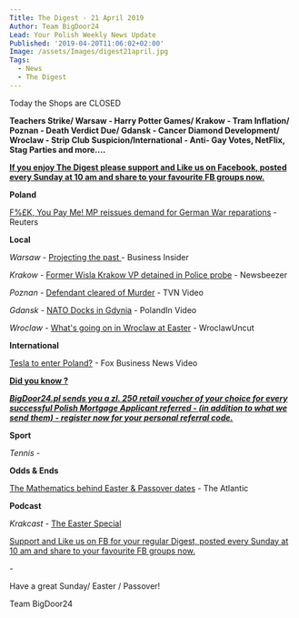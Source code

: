 ```yaml
---
Title: The Digest - 21 April 2019
Author: Team BigDoor24
Lead: Your Polish Weekly News Update
Published: '2019-04-20T11:06:02+02:00'
Image: /assets/Images/digest21april.jpg
Tags:
  - News
  - The Digest
---
```

Today the Shops are CLOSED

**Teachers Strike/ Warsaw - Harry Potter Games/ Krakow - Tram Inflation/ Poznan - Death Verdict Due/ Gdansk - Cancer Diamond Development/ Wroclaw - Strip Club Suspicion/International - Anti- Gay Votes, NetFlix, Stag Parties and more....**

[**If you enjoy The Digest please support and Like us on Facebook, posted every Sunday at 10 am and share to your favourite FB groups now.**](https://www.facebook.com/bigdoor24/)

<div class="sharethis-inline-share-buttons"></div>

**Poland**

[F%£K, You Pay Me! MP reissues demand for German War reparations](https://www.reuters.com/article/us-poland-germany-reparations/polish-mp-calls-for-new-push-for-ww2-reparations-from-germany-idUSKCN1RU1V6) - Reuters

**Local**

_Warsaw_ -  [Projecting the past ](https://www.businessinsider.com/warsaw-synagogue-reappears-on-anniversary-of-ghetto-revolt-2019-4)- Business Insider

_Krakow_ -  [Former Wisla Krakow VP detained in Police probe](https://newsbeezer.com/polandeng/detention-center-for-the-former-vice-president-of-wisla-krakow-and-12-hooligans/) - Newsbeezer

_Poznan_ - [ Defendant cleared of Murder](https://www.tvn24.pl/tvn24-news-in-english,157,m/adam-z-not-guilty-of-ewa-tylman-s-death-says-court-in-poznan,928693.html) - TVN Video

_Gdansk_ -  [NATO Docks in Gdynia](https://polandin.com/42280937/nato-vessels-moor-at-gdynia) - PolandIn Video

_Wroclaw_ - [What's going on in Wroclaw at Easter](http://wroclawuncut.com/2019/04/18/whats-open-during-easter-weekend-in-wroclaw/) - WroclawUncut

**International**

[Tesla to enter Poland?](https://www.foxbusiness.com/business-leaders/tesla-ceo-elon-musk-electric-vehicle-factory-poland) - Fox Business News Video

[**Did you know ?**](https://bigdoor24.pl/)

[**_BigDoor24.pl sends you a zl. 250 retail voucher of your choice for every successful Polish Mortgage Applicant referred - (in addition to what we send them) - register now for your personal referral code._**](https://bigdoor24.pl/)

**Sport**

_Tennis_ - 

**Odds & Ends**

[The Mathematics behind Easter & Passover dates](https://www.theatlantic.com/science/archive/2019/04/why-dont-easter-and-passover-always-line/587572/) - The Atlantic

**Podcast**

_Krakcast_ - [The Easter Special](https://www.krakcast.pl/e/krakcast-%E2%80%93-easter-special/)

[Support and Like us on FB for your regular Digest, posted every Sunday at 10 am and share to your favourite FB groups now.](https://www.facebook.com/bigdoor24/)

<div class="sharethis-inline-share-buttons"></div>

\-

Have a great Sunday/ Easter / Passover!

Team BigDoor24

